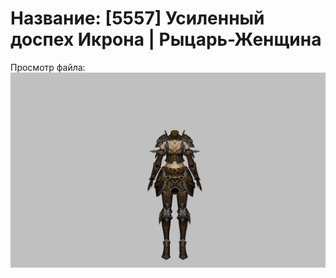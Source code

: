 # Название: [5557] Усиленный доспех Икрона | Рыцарь-Женщина

Просмотр файла:
![p010024.png](p010024.png)